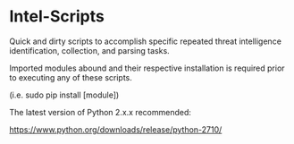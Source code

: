 # Intel-Scripts

Quick and dirty scripts to accomplish specific repeated threat intelligence identification, collection, and parsing tasks.

Imported modules abound and their respective installation is required prior to executing any of these scripts.

(i.e. sudo pip install [module])

The latest version of Python 2.x.x recommended:

https://www.python.org/downloads/release/python-2710/
